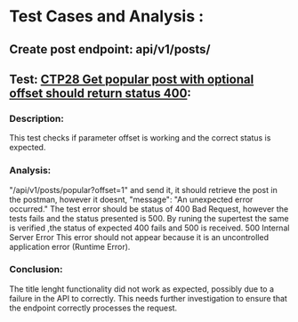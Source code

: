 # Test Cases and Analysis : 
## Create post endpoint: api/v1/posts/

## Test: [CTP28 Get popular post with optional offset should return status 400](../../../../../src/automated-tests/posts/posts-tests.spec.ts):


### Description: 
This test checks if parameter offset is working and the correct status is expected.


### Analysis: 
"/api/v1/posts/popular?offset=1"
and send it, it should retrieve the post in the postman, however it doesnt,  "message": "An unexpected error occurred."
The test error should be status of 400 Bad Request, however the tests fails and the status presented is 500.
By runing the supertest the same is verified ,the status of expected 400 fails and 500 is received.
500 Internal Server Error
This error should not appear because it is an uncontrolled application error (Runtime Error).

### Conclusion: 
The title lenght functionality did not work as expected, possibly due to a failure in the API to correctly. This needs further investigation to ensure that the endpoint correctly processes the request.